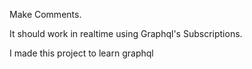 Make Comments.

It should work in realtime using Graphql's Subscriptions.

I made this project to learn graphql
